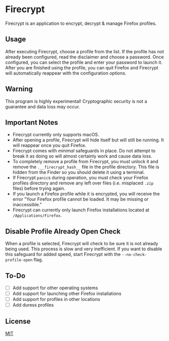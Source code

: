 # Firecrypt
Firecrypt is an application to encrypt, decrypt & manage Firefox profiles.

## Usage
After executing Firecrypt, choose a profile from the list. If the profile has not already been configured, read the disclaimer and choose a password. Once configured, you can select the profile and enter your password to launch it. After you are finished using the profile, you can quit Firefox and Firecrypt will automatically reappear with the configuration options.

## Warning
This program is highly experimental! Cryptographic security is not a guarantee and data loss may occur.

## Important Notes
- Firecrypt currently only supports macOS.
- After opening a profile, Firecrypt will hide itself but will still be running. It will reappear once you quit Firefox.
- Firecrypt comes with _minimal_ safeguards in place. Do not attempt to break it as doing so will almost certainly work and cause data loss.
- To completely remove a profile from Firecrypt, you must unlock it and remove the `.__firecrypt_hash__` file in the profile directory. This file is hidden from the Finder so you should delete it using a terminal.
- If Firecrypt `panic`s during operation, you must check your Firefox profiles directory and remove any left over files (i.e. misplaced `.zip` files) before trying again.
- If you launch a Firefox profile while it is encrypted, you will receive the error "Your Firefox profile cannot be loaded. It may be missing or inaccessible."
- Firecrypt can currently only launch Firefox installations located at `/Applications/Firefox`.

## Disable Profile Already Open Check
When a profile is selected, Firecrypt will check to be sure it is not already being used. This process is slow and very inefficient. If you want to disable this safeguard for added speed, start Firecrypt with the `--no-check-profile-open` flag.

## To-Do
- [ ] Add support for other operating systems
- [ ] Add support for launching other Firefox installations
- [ ] Add support for profiles in other locations
- [ ] Add duress profiles

## License
[MIT](https://choosealicense.com/licenses/mit/)